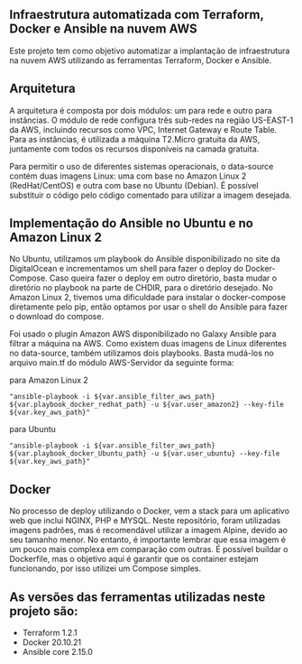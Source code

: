 ## Infraestrutura automatizada com Terraform, Docker e Ansible na nuvem AWS

Este projeto tem como objetivo automatizar a implantação de infraestrutura na nuvem AWS utilizando as ferramentas Terraform, Docker e Ansible. 

## Arquitetura

A arquitetura é composta por dois módulos: um para rede e outro para instâncias. O módulo de rede configura três sub-redes na região US-EAST-1 da AWS, incluindo recursos como VPC, Internet Gateway e Route Table. Para as instâncias, é utilizada a máquina T2.Micro gratuita da AWS, juntamente com todos os recursos disponíveis na camada gratuita.

Para permitir o uso de diferentes sistemas operacionais, o data-source contém duas imagens Linux: uma com base no Amazon Linux 2 (RedHat/CentOS) e outra com base no Ubuntu (Debian). É possível substituir o código pelo código comentado para utilizar a imagem desejada.

## Implementação do Ansible no Ubuntu e no Amazon Linux 2

No Ubuntu, utilizamos um playbook do Ansible disponibilizado no site da DigitalOcean e incrementamos um shell para fazer o deploy do Docker-Compose. Caso queira fazer o deploy em outro diretório, basta mudar o diretório no playbook na parte de CHDIR, para o diretório desejado.
No Amazon Linux 2, tivemos uma dificuldade para instalar o docker-compose diretamente pelo pip, então optamos por usar o shell do Ansible para fazer o download do compose.

Foi usado o plugin Amazon AWS disponibilizado no Galaxy Ansible para filtrar a máquina na AWS. Como existem duas imagens de Linux diferentes no data-source, também utilizamos dois playbooks. Basta mudá-los no arquivo main.tf do módulo AWS-Servidor da seguinte forma:

para Amazon Linux 2

    "ansible-playbook -i ${var.ansible_filter_aws_path} ${var.playbook_docker_redhat_path} -u ${var.user_amazon2} --key-file ${var.key_aws_path}"

para Ubuntu

    "ansible-playbook -i ${var.ansible_filter_aws_path} ${var.playbook_docker_Ubuntu_path} -u ${var.user_ubuntu} --key-file ${var.key_aws_path}"


## Docker

No processo de deploy utilizando o Docker, vem a stack para um aplicativo web que inclui NGINX, PHP e MYSQL. Neste repositório, foram utilizadas imagens padrões, mas é recomendável utilizar a imagem Alpine, devido ao seu tamanho menor. No entanto, é importante lembrar que essa imagem é um pouco mais complexa em comparação com outras. É possível buildar o Dockerfile, mas o objetivo aqui é garantir que os container estejam funcionando, por isso utilizei um Compose simples. 

## As versões das ferramentas utilizadas neste projeto são:

* Terraform 1.2.1
* Docker 20.10.21
* Ansible core 2.15.0
